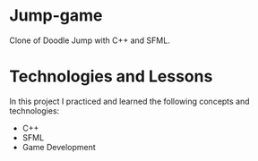 # Jump-game
Clone of Doodle Jump with C++ and SFML. 

# Technologies and Lessons

In this project I practiced and learned the following concepts and technologies:
- C++
- SFML
- Game Development

